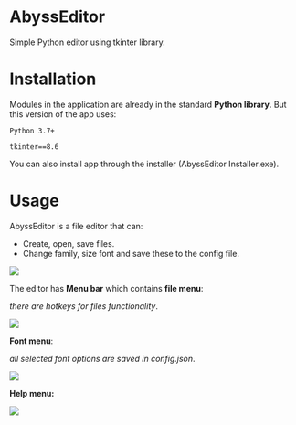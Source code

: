 # AbyssEditor
Simple Python editor using tkinter library.

# Installation
Modules in the application are already in the standard **Python library**.
But this version of the app uses:

```Python 3.7+```

```tkinter==8.6```

You can also install app through the installer (AbyssEditor Installer.exe).

# Usage
AbyssEditor is a file editor that can:

- Create, open, save files.
- Change family, size font and save these to the config file.

![](README_images/preview_1.PNG)

The editor has **Menu bar** which contains **file menu**:

*there are hotkeys for files functionality*.

![](README_images/preview_3.jpg)

**Font menu**:

*all selected font options are saved in config.json*.

![](README_images/preview_2.PNG)

**Help menu:**

![](README_images/preview_4.PNG)
